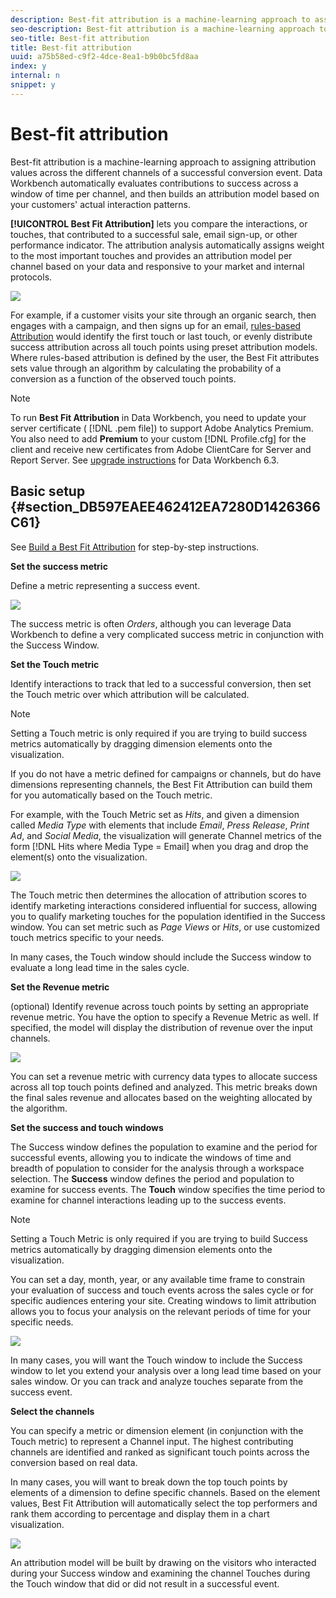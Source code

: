 ```yaml
---
description: Best-fit attribution is a machine-learning approach to assigning attribution values across the different channels of a successful conversion event. Data Workbench automatically evaluates contributions to success across a window of time per channel, and then builds an attribution model based on your customers' actual interaction patterns.
seo-description: Best-fit attribution is a machine-learning approach to assigning attribution values across the different channels of a successful conversion event. Data Workbench automatically evaluates contributions to success across a window of time per channel, and then builds an attribution model based on your customers' actual interaction patterns.
seo-title: Best-fit attribution
title: Best-fit attribution
uuid: a75b58ed-c9f2-4dce-8ea1-b9b0bc5fd8aa
index: y
internal: n
snippet: y
---
```


# Best-fit attribution

Best-fit attribution is a machine-learning approach to assigning attribution values across the different channels of a successful conversion event. Data Workbench automatically evaluates contributions to success across a window of time per channel, and then builds an attribution model based on your customers' actual interaction patterns.

**[!UICONTROL Best Fit Attribution]** lets you compare the interactions, or touches, that contributed to a successful sale, email sign-up, or other performance indicator. The attribution analysis automatically assigns weight to the most important touches and provides an attribution model per channel based on your data and responsive to your market and internal protocols.

![](assets/attrib_windows_5.png)

For example, if a customer visits your site through an organic search, then engages with a campaign, and then signs up for an email, [rules-based Attribution](http://marketing.adobe.com/resources/help/en_US/insight/client/?f=c_rules_attrib) would identify the first touch or last touch, or evenly distribute success attribution across all touch points using preset attribution models. Where rules-based attribution is defined by the user, the Best Fit attributes sets value through an algorithm by calculating the probability of a conversion as a function of the observed touch points.

>[!NOTE]
>
>To run **Best Fit Attribution** in Data Workbench, you need to update your server certificate ( [!DNL .pem file]) to support Adobe Analytics Premium. You also need to add **Premium** to your custom [!DNL Profile.cfg] for the client and receive new certificates from Adobe ClientCare for Server and Report Server. See [upgrade instructions](c_6_3.md#section_8704A9AC358246CD81233DD0982D534F) for Data Workbench 6.3.

## Basic setup {#section_DB597EAEE462412EA7280D1426366C61}

See [Build a Best Fit Attribution](../../../c_get_started/c_attribution_profiles/c_attrib_algorithmic/c_attrib_building.md#concept_FEDE6FC4F592475FA8B351B1765A522D) for step-by-step instructions.

**Set the success metric**

Define a metric representing a success event.

![](assets/attrib_windows_1.png)

The success metric is often *Orders*, although you can leverage Data Workbench to define a very complicated success metric in conjunction with the Success Window.

**Set the Touch metric**

Identify interactions to track that led to a successful conversion, then set the Touch metric over which attribution will be calculated.

>[!NOTE]
>
>Setting a Touch metric is only required if you are trying to build success metrics automatically by dragging dimension elements onto the visualization.

If you do not have a metric defined for campaigns or channels, but do have dimensions representing channels, the Best Fit Attribution can build them for you automatically based on the Touch metric.

For example, with the Touch Metric set as *Hits*, and given a dimension called *Media Type* with elements that include *Email*, *Press Release*, *Print Ad*, and *Social Media*, the visualization will generate Channel metrics of the form [!DNL Hits where Media Type = Email] when you drag and drop the element(s) onto the visualization. 

![](assets/attrib_windows_2.png)

The Touch metric then determines the allocation of attribution scores to identify marketing interactions considered influential for success, allowing you to qualify marketing touches for the population identified in the Success window. You can set metric such as *Page Views* or *Hits*, or use customized touch metrics specific to your needs.

In many cases, the Touch window should include the Success window to evaluate a long lead time in the sales cycle.

**Set the Revenue metric**

(optional) Identify revenue across touch points by setting an appropriate revenue metric. You have the option to specify a Revenue Metric as well. If specified, the model will display the distribution of revenue over the input channels.

![](assets/attrib_windows_6.png)

You can set a revenue metric with currency data types to allocate success across all top touch points defined and analyzed. This metric breaks down the final sales revenue and allocates based on the weighting allocated by the algorithm.

**Set the success and touch windows**

The Success window defines the population to examine and the period for successful events, allowing you to indicate the windows of time and breadth of population to consider for the analysis through a workspace selection. The **Success** window defines the period and population to examine for success events. The **Touch** window specifies the time period to examine for channel interactions leading up to the success events.

>[!NOTE]
>
>Setting a Touch Metric is only required if you are trying to build Success metrics automatically by dragging dimension elements onto the visualization.

You can set a day, month, year, or any available time frame to constrain your evaluation of success and touch events across the sales cycle or for specific audiences entering your site. Creating windows to limit attribution allows you to focus your analysis on the relevant periods of time for your specific needs.

![](assets/attrib_windows_4.png)

In many cases, you will want the Touch window to include the Success window to let you extend your analysis over a long lead time based on your sales window. Or you can track and analyze touches separate from the success event.

**Select the channels**

You can specify a metric or dimension element (in conjunction with the Touch metric) to represent a Channel input. The highest contributing channels are identified and ranked as significant touch points across the conversion based on real data.

In many cases, you will want to break down the top touch points by elements of a dimension to define specific channels. Based on the element values, Best Fit Attribution will automatically select the top performers and rank them according to percentage and display them in a chart visualization.

![](assets/attrib_windows_7.png)

An attribution model will be built by drawing on the visitors who interacted during your Success window and examining the channel Touches during the Touch window that did or did not result in a successful event. 
